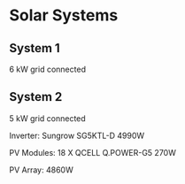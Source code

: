 # Solar Systems

## System 1

6 kW grid connected


## System 2

5 kW grid connected

Inverter: Sungrow SG5KTL-D 4990W

PV Modules: 18 X QCELL Q.POWER-G5 270W

PV Array: 4860W
